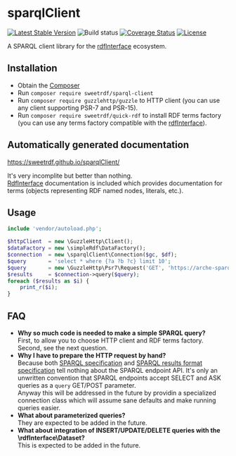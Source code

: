 # sparqlClient

[![Latest Stable Version](https://poser.pugx.org/sweetrdf/sparql-client/v/stable)](https://packagist.org/packages/sweetrdf/sparql-client)
![Build status](https://github.com/sweetrdf/sparqlClient/workflows/phpunit/badge.svg?branch=master)
[![Coverage Status](https://coveralls.io/repos/github/sweetrdf/sparqlClient/badge.svg?branch=master)](https://coveralls.io/github/sweetrdf/sparqlClient?branch=master)
[![License](https://poser.pugx.org/sweetrdf/sparql-client/license)](https://packagist.org/packages/sweetrdf/sparql-client)


A SPARQL client library for the [rdfInterface](https://github.com/sweetrdf/rdfInterface/) ecosystem.

## Installation

* Obtain the [Composer](https://getcomposer.org)
* Run `composer require sweetrdf/sparql-client`
* Run `composer require guzzlehttp/guzzle` to HTTP client (you can use any client supporting PSR-7 and PSR-15).
* Run `composer require sweetrdf/quick-rdf` to install RDF terms factory 
  (you can use any terms factory compatible with the [rdfInterface](https://github.com/sweetrdf/rdfInterface/)).

## Automatically generated documentation

https://sweetrdf.github.io/sparqlClient/

It's very incomplite but better than nothing.\
[RdfInterface](https://github.com/sweetrdf/rdfInterface/) documentation is included which provides documentation for terms (objects representing RDF named nodes, literals, etc.).

## Usage

```php
include 'vendor/autoload.php';

$httpClient  = new \GuzzleHttp\Client();
$dataFactory = new \simpleRdf\DataFactory();
$connection  = new \sparqlClient\Connection($gc, $df);
$query       = 'select * where {?a ?b ?c} limit 10';
$query       = new \GuzzleHttp\Psr7\Request('GET', 'https://arche-sparql.acdh-dev.oeaw.ac.at/sparql?query=' . rawurlencode($query));
$results     = $connection->query($query);
foreach ($results as $i) {
    print_r($i);
}
```

## FAQ

* **Why so much code is needed to make a simple SPARQL query?**\
  First, to allow you to choose HTTP client and RDF terms factory.
  Second, see the next question.
* **Why I have to prepare the HTTP request by hand?**\
  Because both [SPARQL specification](https://www.w3.org/TR/rdf-sparql-query/) 
  and [SPARQL results format specification](https://www.w3.org/TR/sparql11-results-json/)
  tell nothing about the SPARQL endpoint API.
  It's only an unwritten convention that SPARQL endpoints accept SELECT and ASK queries as a `query` GET/POST parameter.\
  Anyway this will be addressed in the future by providin a specialized connection class which will assume sane defaults and make running queries easier.
* **What about parameterized queries?**\
  They are expected to be added in the future.
* **What about integration of INSERT/UPDATE/DELETE queries with the \rdfInterface\Dataset?**\
  This is expected to be added in the future.
